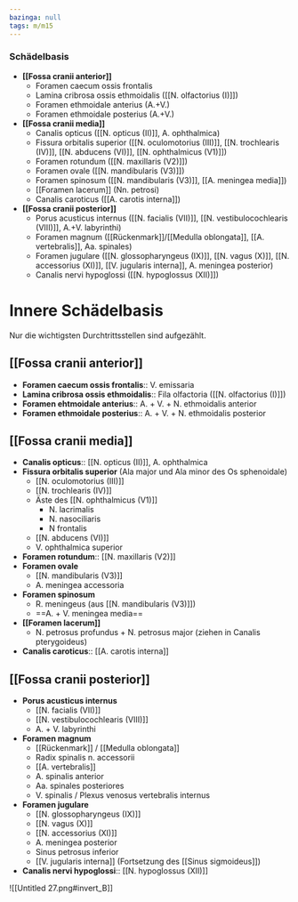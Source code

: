```yaml
---
bazinga: null
tags: m/m15
---
```

### Schädelbasis 
- **[[Fossa cranii anterior]]**
	- Foramen caecum ossis frontalis
	- Lamina cribrosa ossis ethmoidalis ([[N. olfactorius (I)]])
	- Foramen ethmoidale anterius (A.+V.)
	- Foramen ethmoidale posterius (A.+V.)
- **[[Fossa cranii media]]**
	- Canalis opticus ([[N. opticus (II)]], A. ophthalmica)
	- Fissura orbitalis superior ([[N. oculomotorius (III)]], [[N. trochlearis (IV)]], [[N. abducens (VI)]], [[N. ophthalmicus (V1)]])
	- Foramen rotundum ([[N. maxillaris (V2)]])
	- Foramen ovale ([[N. mandibularis (V3)]])
	- Foramen spinosum ([[N. mandibularis (V3)]], [[A. meningea media]])
	- [[Foramen lacerum]] (Nn. petrosi)
	- Canalis caroticus ([[A. carotis interna]])
- **[[Fossa cranii posterior]]**
	- Porus acusticus internus ([[N. facialis (VII)]], [[N. vestibulocochlearis (VIII)]], A.+V. labyrinthi)
	- Foramen magnum ([[Rückenmark]]/[[Medulla oblongata]], [[A. vertebralis]], Aa. spinales)
	- Foramen jugulare ([[N. glossopharyngeus (IX)]], [[N. vagus (X)]], [[N. accessorius (XI)]], [[V. jugularis interna]], A. meningea posterior)
	- Canalis nervi hypoglossi ([[N. hypoglossus (XII)]])

# Innere Schädelbasis
Nur die wichtigsten Durchtrittsstellen sind aufgezählt.
## [[Fossa cranii anterior]]
- **Foramen caecum ossis frontalis**:: V. emissaria
- **Lamina cribrosa ossis ethmoidalis**:: Fila olfactoria ([[N. olfactorius (I)]])
- **Foramen ehtmoidale anterius**:: A. + V. + N. ethmoidalis anterior
- **Foramen ethmoidale posterius**:: A. + V. + N. ethmoidalis posterior

## [[Fossa cranii media]]
- **Canalis opticus**:: [[N. opticus (II)]], A. ophthalmica
- **Fissura orbitalis superior** (Ala major und Ala minor des Os sphenoidale)
	- [[N. oculomotorius (III)]]
	- [[N. trochlearis (IV)]]
	- Äste des [[N. ophthalmicus (V1)]]
		- N. lacrimalis
		- N. nasociliaris
		- N frontalis
	- [[N. abducens (VI)]]
	- V. ophthalmica superior
- **Foramen rotundum**:: [[N. maxillaris (V2)]]
- **Foramen ovale**
	- [[N. mandibularis (V3)]]
	- A. meningea accessoria
- **Foramen spinosum**
	- R. meningeus (aus [[N. mandibularis (V3)]])
	- ==A. + V. meningea media==
- **[[Foramen lacerum]]**
	- N. petrosus profundus + N. petrosus major (ziehen in Canalis pterygoideus)
- **Canalis caroticus**:: [[A. carotis interna]]
## [[Fossa cranii posterior]]
- **Porus acusticus internus**
	- [[N. facialis (VII)]]
	- [[N. vestibulocochlearis (VIII)]]
	- A. + V. labyrinthi
- **Foramen magnum**
	- [[Rückenmark]] / [[Medulla oblongata]]
	- Radix spinalis n. accessorii
	- [[A. vertebralis]]
	- A. spinalis anterior
	- Aa. spinales posteriores
	- V. spinalis / Plexus venosus vertebralis internus
- **Foramen jugulare**
	- [[N. glossopharyngeus (IX)]]
	- [[N. vagus (X)]]
	- [[N. accessorius (XI)]]
	- A. meningea posterior
	- Sinus petrosus inferior
	- [[V. jugularis interna]] (Fortsetzung des [[Sinus sigmoideus]])
- **Canalis nervi hypoglossi**:: [[N. hypoglossus (XII)]]



![[Untitled 27.png#invert_B]]